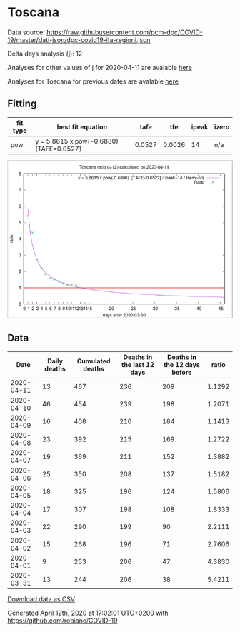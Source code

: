 # Toscana

Data source: https://raw.githubusercontent.com/pcm-dpc/COVID-19/master/dati-json/dpc-covid19-ita-regioni.json

Delta days analysis (j): 12

Analyses for other values of j for 2020-04-11 are avalable [here](../2020-04-11/README.md)

Analyses for Toscana for previous dates are avalable [here](../README.md)

## Fitting 
|fit type|best fit equation|tafe|tfe|ipeak|izero|
|-------|-----|--------|------|---|---|
|pow|y = 5.8615 x pow(-0.6880)  [TAFE=0.0527]|0.0527|0.0026|14|n/a|

![Plot](COVID-19_toscana_j12_2020-04-11.png)

## Data
|Date|Daily deaths|Cumulated deaths|Deaths in the last 12 days|Deaths in the 12 days before|ratio|
|----|----------|-----------|-------|--------------------|-----|
|2020-04-11|13|467|236|209|1.1292|
|2020-04-10|46|454|239|198|1.2071|
|2020-04-09|16|408|210|184|1.1413|
|2020-04-08|23|392|215|169|1.2722|
|2020-04-07|19|369|211|152|1.3882|
|2020-04-06|25|350|208|137|1.5182|
|2020-04-05|18|325|196|124|1.5806|
|2020-04-04|17|307|198|108|1.8333|
|2020-04-03|22|290|199|90|2.2111|
|2020-04-02|15|268|196|71|2.7606|
|2020-04-01|9|253|206|47|4.3830|
|2020-03-31|13|244|206|38|5.4211|

[Download data as CSV](COVID-19_toscana_j12_2020-04-11.csv)

Generated April 12th, 2020 at 17:02:01 UTC+0200 with https://github.com/robianc/COVID-19
